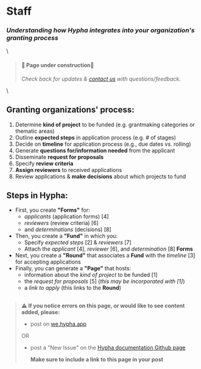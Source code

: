 # Staff

### _Understanding how Hypha integrates into your organization's granting process_

\


> #### 🚧 Page under construction🚧
>
> _Check back for updates &_ [_contact us_](https://github.com/HyphaApp/hypha-docs/tree/17bf7118cadebd0b4544d77265ae6bad8510d4eb/gettingstarted\_overview/we.hypha.app) _with questions/feedback._

\


## Granting organizations' process:

1. Determine **kind of project** to be funded (e.g. grantmaking categories or thematic areas)
2. Outline **expected steps** in application process (e.g. # of stages)
3. Decide on **timeline** for application process (e.g., due dates vs. rolling)
4. Generate **questions for/information needed** from the applicant
5. Disseminate **request for proposals**
6. Specify **review criteria**
7. **Assign reviewers** to received applications
8. Review applications & **make decisions** about which projects to fund

##

## Steps in Hypha:

* First, you create **"Forms"** for:
  * _applicants_ (application forms) \[4]
  * _reviewers_ (review criteria) \[6]
  * and _determinations_ (decisions) \[8]
* Then, you create a **"Fund"** in which you:
  * Specify _expected steps_ \[2] & _reviewers_ \[7]
  * Attach the _applicant_ \[4], _reviewer_ \[6], and _determination_ \[8] **Forms**
* Next, you create a **"Round"** that associates a **Fund** with the _timeline_ \[3] for accepting applications
* Finally, you can generate a **"Page"** that hosts:
  * information about the _kind of project_ to be funded \[1]
  * the _request for proposals_ \[5] (_this may be incorporated with \[1]_)
  * a _link to apply_ (this links to the **Round**)

## &#x20;

> **⚠️ If you notice errors on this page, or would like to see content added, please:**
>
> * post on [we.hypha.app](https://github.com/HyphaApp/hypha-docs/tree/dc7c848168f5ba181d615fe204f7b09366156a36/gettingstarted\_overview/we.hypha.app)
>
> OR
>
> *   post a "New Issue" on the [Hypha documentation Github page](https://github.com/HyphaApp/hypha-docs/issues)
>
>     **Make sure to include a link to this page in your post**
